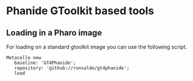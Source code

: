 # Phanide GToolkit based tools

## Loading in a Pharo image
For loading on a standard gtoolkit image you can use the following script.

```smalltalk
Metacello new
   baseline: 'GT4Phanide';
   repository: 'github://ronsaldo/gt4phanide';
   load
```

